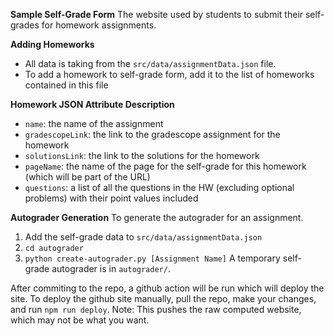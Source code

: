 **Sample Self-Grade Form**
The website used by students to submit their self-grades for homework assignments.

**Adding Homeworks**
- All data is taking from the `src/data/assignmentData.json` file. 
- To add a homework to self-grade form, add it to the list of homeworks contained in this file

**Homework JSON Attribute Description**
- `name`: the name of the assignment
- `gradescopeLink`: the link to the gradescope assignment for the homework
- `solutionsLink`: the link to the solutions for the homework
- `pageName`: the name of the page for the self-grade for this homework (which will be part of the URL)
- `questions`: a list of all the questions in the HW (excluding optional problems) with their point values included

**Autograder Generation**
To generate the autograder for an assignment.
1. Add the self-grade data to `src/data/assignmentData.json`
2. `cd autograder`
3. `python create-autograder.py [Assignment Name]`
A temporary self-grade autograder is in `autograder/`.

After commiting to the repo, a github action will be run which will deploy the site.
To deploy the github site manually, pull the repo, make your changes, and run `npm run deploy`. Note: This pushes the raw computed website, which may not be what you want.